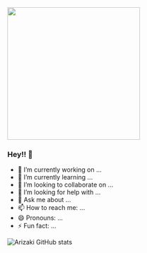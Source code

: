 <img src="https://imgur.com/63t5g66.gif" width="300"/>


### Hey!! 👋



- 🔭 I’m currently working on ...
- 🌱 I’m currently learning ...
- 👯 I’m looking to collaborate on ...
- 🤔 I’m looking for help with ...
- 💬 Ask me about ...
- 📫 How to reach me: ...
- 😄 Pronouns: ...
- ⚡ Fun fact: ...



![Arizaki GitHub stats](https://github-readme-stats.vercel.app/api?username=Arizaki07&show_icons=true&theme=tokyonight)
